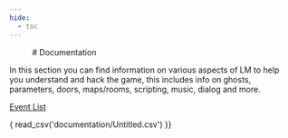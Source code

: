 ```yaml
---
hide:
  - toc
---
```

<figure markdown> 
# Documentation
</figure>
In this section you can find information on various aspects of LM to help you understand and hack the game, this includes info on ghosts, parameters, doors, maps/rooms, scripting, music, dialog and more.

[Event List](documentation/Events.md)

{ read_csv('documentation/Untitled.csv') }}